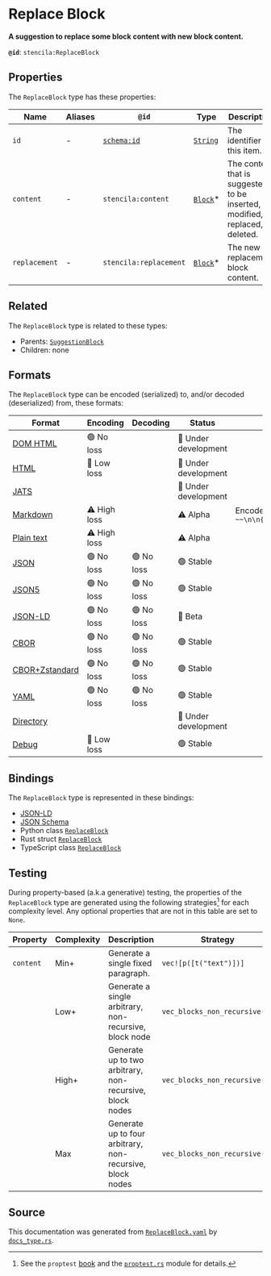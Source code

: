 # Replace Block

**A suggestion to replace some block content with new block content.**

**`@id`**: `stencila:ReplaceBlock`

## Properties

The `ReplaceBlock` type has these properties:

| Name          | Aliases | `@id`                                | Type                                                                                            | Description                                                                   | Inherited from                                                                                                      |
| ------------- | ------- | ------------------------------------ | ----------------------------------------------------------------------------------------------- | ----------------------------------------------------------------------------- | ------------------------------------------------------------------------------------------------------------------- |
| `id`          | -       | [`schema:id`](https://schema.org/id) | [`String`](https://github.com/stencila/stencila/blob/main/docs/reference/schema/data/string.md) | The identifier for this item.                                                 | [`Entity`](https://github.com/stencila/stencila/blob/main/docs/reference/schema/other/entity.md)                    |
| `content`     | -       | `stencila:content`                   | [`Block`](https://github.com/stencila/stencila/blob/main/docs/reference/schema/prose/block.md)* | The content that is suggested to be inserted, modified, replaced, or deleted. | [`SuggestionBlock`](https://github.com/stencila/stencila/blob/main/docs/reference/schema/edits/suggestion-block.md) |
| `replacement` | -       | `stencila:replacement`               | [`Block`](https://github.com/stencila/stencila/blob/main/docs/reference/schema/prose/block.md)* | The new replacement block content.                                            | -                                                                                                                   |

## Related

The `ReplaceBlock` type is related to these types:

- Parents: [`SuggestionBlock`](https://github.com/stencila/stencila/blob/main/docs/reference/schema/edits/suggestion-block.md)
- Children: none

## Formats

The `ReplaceBlock` type can be encoded (serialized) to, and/or decoded (deserialized) from, these formats:

| Format                                                                                             | Encoding     | Decoding  | Status              | Notes                                                     |
| -------------------------------------------------------------------------------------------------- | ------------ | --------- | ------------------- | --------------------------------------------------------- |
| [DOM HTML](https://github.com/stencila/stencila/blob/main/docs/reference/formats/dom.md)           | 🟢 No loss    |           | 🚧 Under development |                                                           |
| [HTML](https://github.com/stencila/stencila/blob/main/docs/reference/formats/html.md)              | 🔷 Low loss   |           | 🚧 Under development |                                                           |
| [JATS](https://github.com/stencila/stencila/blob/main/docs/reference/formats/jats.md)              |              |           | 🚧 Under development |                                                           |
| [Markdown](https://github.com/stencila/stencila/blob/main/docs/reference/formats/markdown.md)      | ⚠️ High loss |           | ⚠️ Alpha            | Encoded as `~~\n\n{{content}}~>\n\n{{replacement}}~~\n\n` |
| [Plain text](https://github.com/stencila/stencila/blob/main/docs/reference/formats/text.md)        | ⚠️ High loss |           | ⚠️ Alpha            |                                                           |
| [JSON](https://github.com/stencila/stencila/blob/main/docs/reference/formats/json.md)              | 🟢 No loss    | 🟢 No loss | 🟢 Stable            |                                                           |
| [JSON5](https://github.com/stencila/stencila/blob/main/docs/reference/formats/json5.md)            | 🟢 No loss    | 🟢 No loss | 🟢 Stable            |                                                           |
| [JSON-LD](https://github.com/stencila/stencila/blob/main/docs/reference/formats/jsonld.md)         | 🟢 No loss    | 🟢 No loss | 🔶 Beta              |                                                           |
| [CBOR](https://github.com/stencila/stencila/blob/main/docs/reference/formats/cbor.md)              | 🟢 No loss    | 🟢 No loss | 🟢 Stable            |                                                           |
| [CBOR+Zstandard](https://github.com/stencila/stencila/blob/main/docs/reference/formats/cborzst.md) | 🟢 No loss    | 🟢 No loss | 🟢 Stable            |                                                           |
| [YAML](https://github.com/stencila/stencila/blob/main/docs/reference/formats/yaml.md)              | 🟢 No loss    | 🟢 No loss | 🟢 Stable            |                                                           |
| [Directory](https://github.com/stencila/stencila/blob/main/docs/reference/formats/directory.md)    |              |           | 🚧 Under development |                                                           |
| [Debug](https://github.com/stencila/stencila/blob/main/docs/reference/formats/debug.md)            | 🔷 Low loss   |           | 🟢 Stable            |                                                           |

## Bindings

The `ReplaceBlock` type is represented in these bindings:

- [JSON-LD](https://stencila.org/ReplaceBlock.jsonld)
- [JSON Schema](https://stencila.org/ReplaceBlock.schema.json)
- Python class [`ReplaceBlock`](https://github.com/stencila/stencila/blob/main/python/python/stencila/types/replace_block.py)
- Rust struct [`ReplaceBlock`](https://github.com/stencila/stencila/blob/main/rust/schema/src/types/replace_block.rs)
- TypeScript class [`ReplaceBlock`](https://github.com/stencila/stencila/blob/main/ts/src/types/ReplaceBlock.ts)

## Testing

During property-based (a.k.a generative) testing, the properties of the `ReplaceBlock` type are generated using the following strategies[^1] for each complexity level. Any optional properties that are not in this table are set to `None`.

| Property  | Complexity | Description                                               | Strategy                      |
| --------- | ---------- | --------------------------------------------------------- | ----------------------------- |
| `content` | Min+       | Generate a single fixed paragraph.                        | `vec![p([t("text")])]`        |
|           | Low+       | Generate a single arbitrary, non-recursive, block node    | `vec_blocks_non_recursive(1)` |
|           | High+      | Generate up to two arbitrary, non-recursive, block nodes  | `vec_blocks_non_recursive(2)` |
|           | Max        | Generate up to four arbitrary, non-recursive, block nodes | `vec_blocks_non_recursive(4)` |

## Source

This documentation was generated from [`ReplaceBlock.yaml`](https://github.com/stencila/stencila/blob/main/schema/ReplaceBlock.yaml) by [`docs_type.rs`](https://github.com/stencila/stencila/blob/main/rust/schema-gen/src/docs_type.rs).

[^1]: See the `proptest` [book](https://proptest-rs.github.io/proptest/) and the [`proptest.rs`](https://github.com/stencila/stencila/blob/main/rust/schema/src/proptests.rs) module for details.